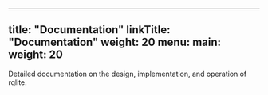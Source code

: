 
---
title: "Documentation"
linkTitle: "Documentation"
weight: 20
menu:
  main:
    weight: 20
---

Detailed documentation on the design, implementation, and operation of rqlite.

